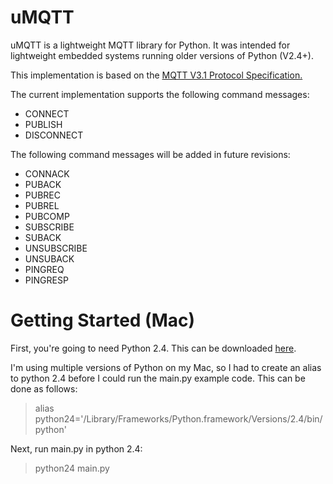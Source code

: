 # uMQTT

uMQTT is a lightweight MQTT library for Python. It was intended for lightweight embedded systems running older versions of Python (V2.4+).

This implementation is based on the [MQTT V3.1 Protocol Specification.](http://public.dhe.ibm.com/software/dw/webservices/ws-mqtt/mqtt-v3r1.html)

The current implementation supports the following command messages:

* CONNECT
* PUBLISH
* DISCONNECT

The following command messages will be added in future revisions:

* CONNACK
* PUBACK
* PUBREC
* PUBREL
* PUBCOMP
* SUBSCRIBE
* SUBACK
* UNSUBSCRIBE
* UNSUBACK
* PINGREQ
* PINGRESP

# Getting Started (Mac)

First, you're going to need Python 2.4. This can be downloaded [here](https://www.python.org/ftp/python/2.4.3/Universal-MacPython-2.4.3-2006-04-07.dmg).

I'm using multiple versions of Python on my Mac, so I had to create an alias to python 2.4 before I could run the main.py example code. This can be done as follows:

> alias python24='/Library/Frameworks/Python.framework/Versions/2.4/bin/python'

Next, run main.py in python 2.4:

> python24 main.py
